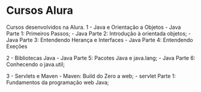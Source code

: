 # Cursos Alura
Cursos desenvolvidos na Alura.
 1 - Java e Orientação a Objetos
	 - Java Parte 1: Primeiros Passos;
	 - Java Parte 2: Introdução à orientada objetos;
	 - Java Parte 3: Entendendo Herança e Interfaces
	 - Java Parte 4: Entendendo Exeções

 2 - Bibliotecas Java
	 - Java Parte 5: Pacotes Java e java.lang;
	 - Java Parte 6: Conhecendo o java.util;
	 
 3 - Servlets e Maven
	 - Maven: Build do Zero a web;
	 - servlet Parte 1: Fundamentos da programação web Java;
 
